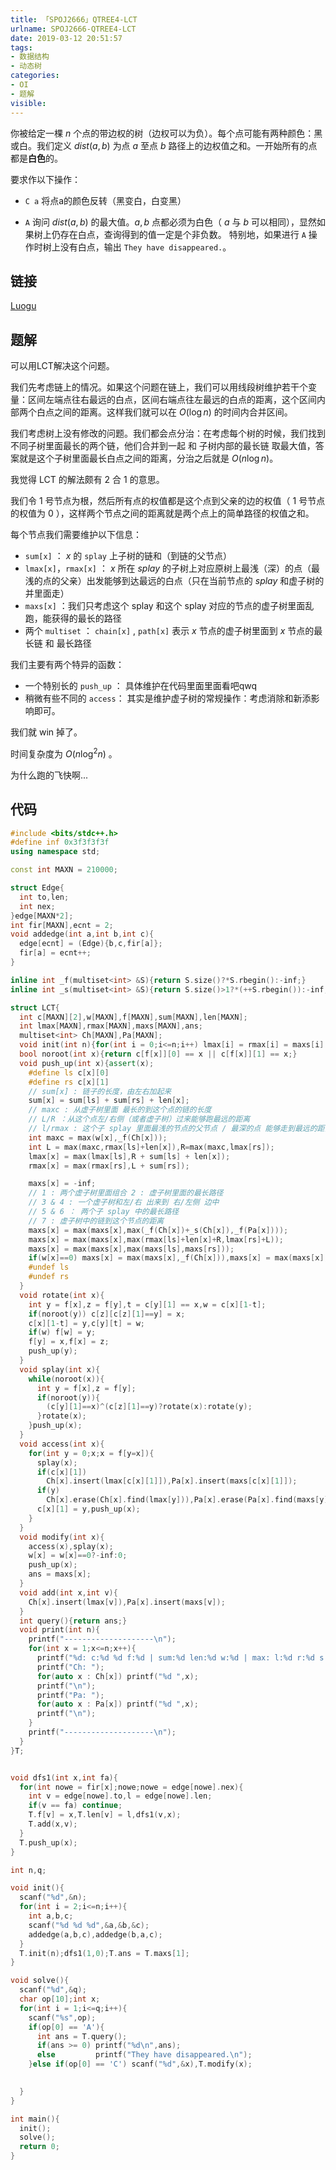 ```yaml
---
title: 「SPOJ2666」QTREE4-LCT
urlname: SPOJ2666-QTREE4-LCT
date: 2019-03-12 20:51:57
tags:
- 数据结构
- 动态树
categories: 
- OI
- 题解
visible:
---
```


你被给定一棵 $n$ 个点的带边权的树（边权可以为负）。每个点可能有两种颜色：黑或白。我们定义 $dist(a,b)$ 为点 $a$ 至点 $b$ 路径上的边权值之和。一开始所有的点都是**白色**的。

要求作以下操作：

+ `C a` 将点a的颜色反转（黑变白，白变黑）

+ `A` 询问 $dist(a,b)$ 的最大值。$a,b$ 点都必须为白色（ $a$ 与 $b$ 可以相同），显然如果树上仍存在白点，查询得到的值一定是个非负数。
特别地，如果进行 `A` 操作时树上没有白点，输出 `They have disappeared.`。

<!-- more -->

## 链接

[Luogu](https://www.luogu.org/problemnew/show/SP2666)

## 题解

可以用LCT解决这个问题。

我们先考虑链上的情况。如果这个问题在链上，我们可以用线段树维护若干个变量：区间左端点往右最远的白点，区间右端点往左最远的白点的距离，这个区间内部两个白点之间的距离。这样我们就可以在 $O(\log n)$ 的时间内合并区间。

我们考虑树上没有修改的问题。我们都会点分治：在考虑每个树的时候，我们找到不同子树里面最长的两个链，他们合并到一起 和 子树内部的最长链 取最大值，答案就是这个子树里面最长白点之间的距离，分治之后就是 $O(n \log n)$。

我觉得 LCT 的解法颇有 2 合 1 的意思。

我们令 1 号节点为根，然后所有点的权值都是这个点到父亲的边的权值（ $1$ 号节点的权值为 $0$ ），这样两个节点之间的距离就是两个点上的简单路径的权值之和。

每个节点我们需要维护以下信息： 
+ `sum[x]` ： $x$ 的 `splay` 上子树的链和（到链的父节点）
+ `lmax[x]`，`rmax[x]` ： $x$ 所在 $splay$ 的子树上对应原树上最浅（深）的点（最浅的点的父亲）出发能够到达最远的白点（只在当前节点的 $splay$ 和虚子树的并里面走）
+ `maxs[x]` ：我们只考虑这个 splay 和这个 splay 对应的节点的虚子树里面乱跑，能获得的最长的路径
+ 两个 `multiset` ： `chain[x]` , `path[x]` 表示 $x$ 节点的虚子树里面到 $x$ 节点的最长链 和 最长路径

我们主要有两个特异的函数：

+ 一个特别长的 `push_up` ：
  具体维护在代码里面里面看吧qwq
+ 稍微有些不同的 `access`：
  其实是维护虚子树的常规操作：考虑消除和新添影响即可。

我们就 win 掉了。 

时间复杂度为 $O(n \log^2 n)$ 。

为什么跑的飞快啊...

## 代码

```cpp
#include <bits/stdc++.h>
#define inf 0x3f3f3f3f
using namespace std;

const int MAXN = 210000;

struct Edge{
  int to,len;
  int nex;
}edge[MAXN*2];
int fir[MAXN],ecnt = 2;
void addedge(int a,int b,int c){
  edge[ecnt] = (Edge){b,c,fir[a]};
  fir[a] = ecnt++;
}

inline int _f(multiset<int> &S){return S.size()?*S.rbegin():-inf;}
inline int _s(multiset<int> &S){return S.size()>1?*(++S.rbegin()):-inf;}

struct LCT{
  int c[MAXN][2],w[MAXN],f[MAXN],sum[MAXN],len[MAXN];
  int lmax[MAXN],rmax[MAXN],maxs[MAXN],ans;
  multiset<int> Ch[MAXN],Pa[MAXN];
  void init(int n){for(int i = 0;i<=n;i++) lmax[i] = rmax[i] = maxs[i] = -inf;}
  bool noroot(int x){return c[f[x]][0] == x || c[f[x]][1] == x;}
  void push_up(int x){assert(x);
    #define ls c[x][0]
    #define rs c[x][1]
    // sum[x] : 链子的长度，由左右加起来
    sum[x] = sum[ls] + sum[rs] + len[x];
    // maxc : 从虚子树里面 最长的到这个点的链的长度
    // L/R ：从这个点左/右侧（或者虚子树）过来能够跑最远的距离 
    // l/rmax : 这个子 splay 里面最浅的节点的父节点 / 最深的点 能够走到最远的距离
    int maxc = max(w[x],_f(Ch[x]));
    int L = max(maxc,rmax[ls]+len[x]),R=max(maxc,lmax[rs]);
    lmax[x] = max(lmax[ls],R + sum[ls] + len[x]);
    rmax[x] = max(rmax[rs],L + sum[rs]);

    maxs[x] = -inf;
    // 1 : 两个虚子树里面组合 2 : 虚子树里面的最长路径
    // 3 & 4 : 一个虚子树和左/右 出来到 右/左侧 边中
    // 5 & 6 ： 两个子 splay 中的最长路径
    // 7 : 虚子树中的链到这个节点的距离
    maxs[x] = max(maxs[x],max(_f(Ch[x])+_s(Ch[x]),_f(Pa[x])));
    maxs[x] = max(maxs[x],max(rmax[ls]+len[x]+R,lmax[rs]+L));
    maxs[x] = max(maxs[x],max(maxs[ls],maxs[rs]));
    if(w[x]==0) maxs[x] = max(maxs[x],_f(Ch[x])),maxs[x] = max(maxs[x],0);
    #undef ls
    #undef rs
  }
  void rotate(int x){
    int y = f[x],z = f[y],t = c[y][1] == x,w = c[x][1-t];
    if(noroot(y)) c[z][c[z][1]==y] = x;
    c[x][1-t] = y,c[y][t] = w;
    if(w) f[w] = y;
    f[y] = x,f[x] = z;
    push_up(y);
  }
  void splay(int x){
    while(noroot(x)){
      int y = f[x],z = f[y];
      if(noroot(y)){
        (c[y][1]==x)^(c[z][1]==y)?rotate(x):rotate(y);
      }rotate(x);
    }push_up(x);
  }
  void access(int x){
    for(int y = 0;x;x = f[y=x]){
      splay(x);
      if(c[x][1]) 
        Ch[x].insert(lmax[c[x][1]]),Pa[x].insert(maxs[c[x][1]]);
      if(y) 
        Ch[x].erase(Ch[x].find(lmax[y])),Pa[x].erase(Pa[x].find(maxs[y]));
      c[x][1] = y,push_up(x);
    }
  }
  void modify(int x){
    access(x),splay(x);
    w[x] = w[x]==0?-inf:0;
    push_up(x);
    ans = maxs[x];
  }
  void add(int x,int v){
    Ch[x].insert(lmax[v]),Pa[x].insert(maxs[v]);
  }
  int query(){return ans;}
  void print(int n){
    printf("--------------------\n");
    for(int x = 1;x<=n;x++){
      printf("%d: c:%d %d f:%d | sum:%d len:%d w:%d | max: l:%d r:%d s:%d\n",x,c[x][0],c[x][1],f[x],sum[x],len[x],w[x],lmax[x],rmax[x],maxs[x]);
      printf("Ch: ");
      for(auto x : Ch[x]) printf("%d ",x);
      printf("\n");
      printf("Pa: ");
      for(auto x : Pa[x]) printf("%d ",x);
      printf("\n");    
    }
    printf("--------------------\n");
  }
}T;


void dfs1(int x,int fa){
  for(int nowe = fir[x];nowe;nowe = edge[nowe].nex){
    int v = edge[nowe].to,l = edge[nowe].len;
    if(v == fa) continue;
    T.f[v] = x,T.len[v] = l,dfs1(v,x);
    T.add(x,v);
  }
  T.push_up(x);
}

int n,q;

void init(){
  scanf("%d",&n);
  for(int i = 2;i<=n;i++){
    int a,b,c;
    scanf("%d %d %d",&a,&b,&c);
    addedge(a,b,c),addedge(b,a,c);
  }
  T.init(n);dfs1(1,0);T.ans = T.maxs[1];
}

void solve(){
  scanf("%d",&q);
  char op[10];int x;
  for(int i = 1;i<=q;i++){
    scanf("%s",op);
    if(op[0] == 'A'){
      int ans = T.query();
      if(ans >= 0) printf("%d\n",ans);
      else         printf("They have disappeared.\n");
    }else if(op[0] == 'C') scanf("%d",&x),T.modify(x);
    

  }
}

int main(){
  init();
  solve();
  return 0;
}

```